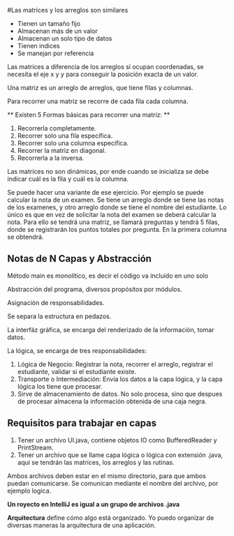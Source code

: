 #Las matrices y los arreglos son similares

* Tienen un tamaño fijo
* Almacenan más de un valor
* Almacenan un solo tipo de datos 
* Tienen indices 
* Se manejan por referencia

Las matrices a diferencia de los arreglos sí ocupan coordenadas, 
se necesita el eje x y y para conseguir la posición exacta de un valor. 

Una matriz es un arreglo de arreglos, que tiene filas y columnas. 

Para recorrer una matriz se recorre de cada fila cada columna.

** Existen 5 Formas básicas para recorrer una matriz: **

1. Recorrerla completamente. 
2. Recorrer solo una fila específica. 
3. Recorrer solo una columna específica. 
4. Recorrer la matriz en diagonal. 
5. Recorrerla a la inversa. 

Las matríces no son dinámicas, por ende cuando se inicializa se debe indicar 
cuál es la fila y cuál es la columna. 

Se puede hacer una variante de ese ejercicio. Por ejemplo se puede calcular la 
nota de un examen. Se tiene un arreglo donde se tiene las notas de los examenes, 
y otro arreglo donde se tiene el nombre del estudiante. Lo único es que en vez 
de solicitar la nota del examen se deberá calcular la nota. Para ello se tendrá una matriz, se llamará preguntas y tendrá 5 filas, donde se registrarán los puntos totales por pregunta. En la primera columna se obtendrá.

## Notas de N Capas y Abstracción  

Método main es monolítico, es decir el código va incluído en uno solo

Abstracción del programa, diversos propósitos por módulos. 

Asignación de responsabilidades. 

Se separa la estructura en pedazos.

La interfáz gráfica, se encarga del renderizado de la información, tomar datos. 

La lógica, se encarga de tres responsabilidades: 

1. Lógica de Negocio: Registrar la nota, recorrer el arreglo, registrar el estudiante, validar si el estudiante existe. 
2. Transporte o Intermediación: Envía los datos a la capa lógica, y la capa lógica los tiene que procesar. 
3. Sirve de almacenamiento de datos. No solo procesa, sino que despues de procesar almacena la información obtenida de una caja negra. 

## Requisitos para trabajar en capas

1. Tener un archivo UI.java, contiene objetos IO como BufferedReader y PrintStream. 
2. Tener un archivo que se llame capa lógica o lógica con extensión .java, aquí se tendrán las matrices, los arreglos y las rutinas. 

Ambos archivos deben estar en el mismo directorio, para que ambos puedan comunicarse. 
Se comunican mediante el nombre del archivo, por ejemplo logica.<etc>

**Un royecto en IntelliJ es igual a un grupo de archivos .java**


**Arquitectura** define cómo algo está organizado. Yo puedo organizar de diversas maneras la arquitectura de una aplicación. 







